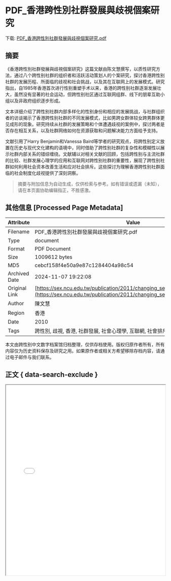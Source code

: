 # PDF_香港跨性別社群發展與歧視個案研究

<!-- tcd_download_link -->
下载: <a href="../PDF_香港跨性別社群發展與歧視個案研究.pdf" download>PDF_香港跨性別社群發展與歧視個案研究.pdf</a>
<!-- tcd_download_link_end -->

## 摘要

<!-- tcd_abstract -->
《香港跨性別社群發展與歧視個案研究》这篇文献由陈文慧撰写，以质性研究方法，通过八个跨性别社群的组织者和活跃活动策划人的个案研究，探讨香港跨性别社群的发展历程、所面临的歧视和社会挑战，以及其在互联网上的发展模式。研究指出，自1985年香港首次进行性别重塑手术以来，香港的跨性别社群逐渐发展壮大，虽然没有显著的社会运动，但跨性别社区通过互联网组群、线下的朋辈互助小组以及非政府组织逐步形成。

文本详细介绍了跨性别社群内部多样化的性别身份和相应的发展挑战，与社群组织者的访谈揭示了香港跨性别社群的不同发展模式，比如男跨女群体较女跨男群体更见成形的现象。研究持续从社群的发展策略和个体遭遇歧视的案例中，探讨两者是否存在相互关系，以及社群网络如何在资源获取和问题解决能力方面给予支持。

文献引用了Harry Benjamin和Vanessa Baird等学者的研究观点，将跨性别定义放置在历史与现代文化建构的语境中，同时借助了跨性别社群的复杂性和模糊性以展示社群内部关系的错综缠绕。文献辅以对相关文献的回顾，包括跨性别与主流社群的比较、社群发展心理学的应用和互联网对跨性别社群的重要性，展现了跨性别社群如何利用社会资本改善生活和应对社会排斥。这些探讨为理解香港跨性别社群面临的社会制度化歧视提供了深刻洞察。

<!-- tcd_abstract_end -->

> 摘要与附加信息为自动生成，仅供检索与参考。如有错误或遗漏（未知），请在本页面协助编辑指正，不胜感激。

## 其他信息 [Processed Page Metadata]

| Attribute       | Value                                  |
|-----------------|----------------------------------------|
| Filename        | PDF_香港跨性別社群發展與歧視個案研究.pdf                             |
| Type            | document                                 |
| Format          | PDF Document                               |
| Size            | 1009612 bytes                           |
| MD5             | cebcf158f4e50a9e87c1284404a98c54                                  |
| Archived Date   | 2024-11-07 19:22:08                             |
| Original Link   | [https://sex.ncu.edu.tw/publication/2011/changing_sexual_landscape/pdf/06.pdf](https://sex.ncu.edu.tw/publication/2011/changing_sexual_landscape/pdf/06.pdf)                         |
| Author          | 陳文慧                               |
| Region          | 香港                               |
| Date            | 2010                                 |
| Tags            | 跨性別, 歧視, 香港, 社群發展, 社會心理學, 互聯網, 社會排斥, 質性研究                                 |

本文由跨性别中文数字档案馆归档整理，仅供存档使用。版权归原作者所有，所有内容仅为历史资料保存及研究之用。如果原作者或相关方希望移除存档内容，请通过电子邮件与我们联系。

## 正文 { data-search-exclude }

<!-- tcd_main_text -->
<iframe src="../PDF_香港跨性別社群發展與歧視個案研究.pdf" width="100%" height="600px">
    <p>无法显示PDF，请下载查看。</p>
</iframe>
<!-- tcd_main_text_end -->

